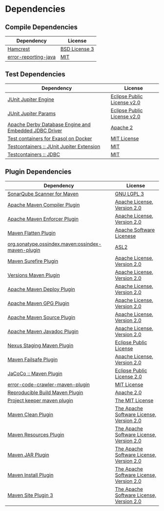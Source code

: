 <!-- @formatter:off -->
# Dependencies

## Compile Dependencies

| Dependency                | License            |
| ------------------------- | ------------------ |
| [Hamcrest][0]             | [BSD License 3][1] |
| [error-reporting-java][2] | [MIT][3]           |

## Test Dependencies

| Dependency                                                 | License                          |
| ---------------------------------------------------------- | -------------------------------- |
| [JUnit Jupiter Engine][4]                                  | [Eclipse Public License v2.0][5] |
| [JUnit Jupiter Params][4]                                  | [Eclipse Public License v2.0][5] |
| [Apache Derby Database Engine and Embedded JDBC Driver][6] | [Apache 2][7]                    |
| [Test containers for Exasol on Docker][8]                  | [MIT License][9]                 |
| [Testcontainers :: JUnit Jupiter Extension][10]            | [MIT][11]                        |
| [Testcontainers :: JDBC][10]                               | [MIT][11]                        |

## Plugin Dependencies

| Dependency                                              | License                                       |
| ------------------------------------------------------- | --------------------------------------------- |
| [SonarQube Scanner for Maven][12]                       | [GNU LGPL 3][13]                              |
| [Apache Maven Compiler Plugin][14]                      | [Apache License, Version 2.0][15]             |
| [Apache Maven Enforcer Plugin][16]                      | [Apache License, Version 2.0][15]             |
| [Maven Flatten Plugin][17]                              | [Apache Software Licenese][7]                 |
| [org.sonatype.ossindex.maven:ossindex-maven-plugin][18] | [ASL2][7]                                     |
| [Maven Surefire Plugin][19]                             | [Apache License, Version 2.0][15]             |
| [Versions Maven Plugin][20]                             | [Apache License, Version 2.0][15]             |
| [Apache Maven Deploy Plugin][21]                        | [Apache License, Version 2.0][15]             |
| [Apache Maven GPG Plugin][22]                           | [Apache License, Version 2.0][15]             |
| [Apache Maven Source Plugin][23]                        | [Apache License, Version 2.0][15]             |
| [Apache Maven Javadoc Plugin][24]                       | [Apache License, Version 2.0][15]             |
| [Nexus Staging Maven Plugin][25]                        | [Eclipse Public License][26]                  |
| [Maven Failsafe Plugin][27]                             | [Apache License, Version 2.0][15]             |
| [JaCoCo :: Maven Plugin][28]                            | [Eclipse Public License 2.0][29]              |
| [error-code-crawler-maven-plugin][30]                   | [MIT License][31]                             |
| [Reproducible Build Maven Plugin][32]                   | [Apache 2.0][7]                               |
| [Project keeper maven plugin][33]                       | [The MIT License][34]                         |
| [Maven Clean Plugin][35]                                | [The Apache Software License, Version 2.0][7] |
| [Maven Resources Plugin][36]                            | [The Apache Software License, Version 2.0][7] |
| [Maven JAR Plugin][37]                                  | [The Apache Software License, Version 2.0][7] |
| [Maven Install Plugin][38]                              | [The Apache Software License, Version 2.0][7] |
| [Maven Site Plugin 3][39]                               | [The Apache Software License, Version 2.0][7] |

[0]: http://hamcrest.org/JavaHamcrest/
[1]: http://opensource.org/licenses/BSD-3-Clause
[2]: https://github.com/exasol/error-reporting-java
[3]: https://opensource.org/licenses/MIT
[4]: https://junit.org/junit5/
[5]: https://www.eclipse.org/legal/epl-v20.html
[6]: http://db.apache.org/derby/
[7]: http://www.apache.org/licenses/LICENSE-2.0.txt
[8]: https://github.com/exasol/exasol-testcontainers/
[9]: https://github.com/exasol/exasol-testcontainers/blob/main/LICENSE
[10]: https://testcontainers.org
[11]: http://opensource.org/licenses/MIT
[12]: http://sonarsource.github.io/sonar-scanner-maven/
[13]: http://www.gnu.org/licenses/lgpl.txt
[14]: https://maven.apache.org/plugins/maven-compiler-plugin/
[15]: https://www.apache.org/licenses/LICENSE-2.0.txt
[16]: https://maven.apache.org/enforcer/maven-enforcer-plugin/
[17]: https://www.mojohaus.org/flatten-maven-plugin/
[18]: https://sonatype.github.io/ossindex-maven/maven-plugin/
[19]: https://maven.apache.org/surefire/maven-surefire-plugin/
[20]: http://www.mojohaus.org/versions-maven-plugin/
[21]: https://maven.apache.org/plugins/maven-deploy-plugin/
[22]: https://maven.apache.org/plugins/maven-gpg-plugin/
[23]: https://maven.apache.org/plugins/maven-source-plugin/
[24]: https://maven.apache.org/plugins/maven-javadoc-plugin/
[25]: http://www.sonatype.com/public-parent/nexus-maven-plugins/nexus-staging/nexus-staging-maven-plugin/
[26]: http://www.eclipse.org/legal/epl-v10.html
[27]: https://maven.apache.org/surefire/maven-failsafe-plugin/
[28]: https://www.jacoco.org/jacoco/trunk/doc/maven.html
[29]: https://www.eclipse.org/legal/epl-2.0/
[30]: https://github.com/exasol/error-code-crawler-maven-plugin/
[31]: https://github.com/exasol/error-code-crawler-maven-plugin/blob/main/LICENSE
[32]: http://zlika.github.io/reproducible-build-maven-plugin
[33]: https://github.com/exasol/project-keeper/
[34]: https://github.com/exasol/project-keeper/blob/main/LICENSE
[35]: http://maven.apache.org/plugins/maven-clean-plugin/
[36]: http://maven.apache.org/plugins/maven-resources-plugin/
[37]: http://maven.apache.org/plugins/maven-jar-plugin/
[38]: http://maven.apache.org/plugins/maven-install-plugin/
[39]: http://maven.apache.org/plugins/maven-site-plugin/

